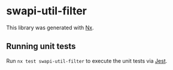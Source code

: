 # swapi-util-filter

This library was generated with [Nx](https://nx.dev).

## Running unit tests

Run `nx test swapi-util-filter` to execute the unit tests via [Jest](https://jestjs.io).
